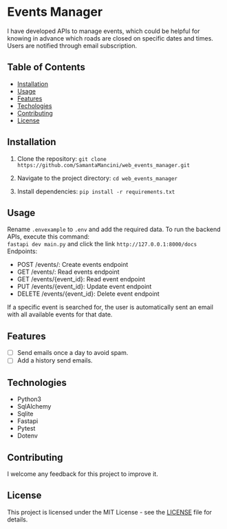 # Events Manager
I have developed APIs to manage events, which could be helpful for knowing in advance which roads are closed on specific dates and times. Users are notified through email subscription.

## Table of Contents

- [Installation](#installation)
- [Usage](#usage)
- [Features](#features)
- [Techologies](#technologies)
- [Contributing](#contributing)
- [License](#license)


## Installation
1. Clone the repository:
   ```git clone https://github.com/SamantaMancini/web_events_manager.git```

2. Navigate to the project directory:
    ```cd web_events_manager```

3. Install dependencies:
    ```pip install -r requirements.txt```

## Usage
Rename `.envexample` to `.env` and add the required data.
To run the backend APIs, execute this command: <br/> ```fastapi dev main.py``` and click the link ```http://127.0.0.1:8000/docs```
Endpoints:
- POST /events/: Create events endpoint
- GET /events/: Read events endpoint
- GET /events/{event_id}: Read event endpoint 
- PUT /events/{event_id}: Update event endpoint
- DELETE /events/{event_id}: Delete event endpoint

If a specific event is searched for, the user is automatically sent an email with all available events for that date.

## Features
- [ ] Send emails once a day to avoid spam. <br/>
- [ ] Add a history send emails.

## Technologies
- Python3
- SqlAlchemy
- Sqlite
- Fastapi
- Pytest
- Dotenv

## Contributing
I welcome any feedback for this project to improve it.

## License
This project is licensed under the MIT License - see the [LICENSE](https://github.com/SamantaMancini/LICENSE) file for details.


